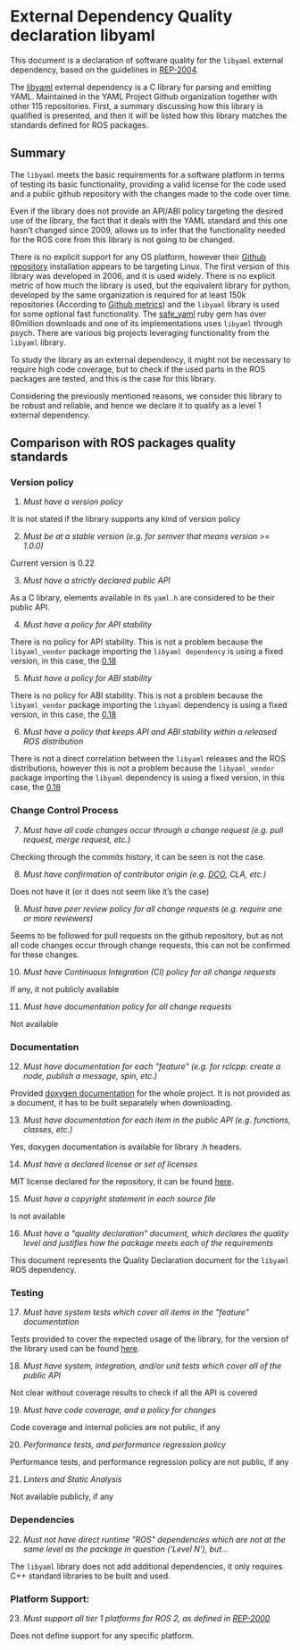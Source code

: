 # External Dependency Quality declaration libyaml

This document is a declaration of software quality for the `libyaml` external dependency, based on the guidelines in [REP-2004](https://github.com/ros-infrastructure/rep/blob/rep-2004/rep-2004.rst).

The [libyaml](https://github.com/yaml/libyaml) external dependency is a C library for parsing and emitting YAML. Maintained in the YAML Project Github organization together with other 115 repositories. First, a summary discussing how this library is qualified is presented, and then it will be listed how this library matches the standards defined for ROS packages.

## Summary

The `libyaml` meets the basic requirements for a software platform in terms of testing its basic functionality, providing a valid license for the code used and a public github repository with the changes made to the code over time.

Even if the library does not provide an API/ABI policy targeting the desired use of the library, the fact that it deals with the YAML standard and this one hasn’t changed since 2009, allows us to infer that the functionality needed for the ROS core from this library is not going to be changed.

There is no explicit support for any OS platform, however their [Github repository](https://github.com/yaml/libyaml) installation appears to be targeting Linux. The first version of this library was developed in 2006, and it is used widely. There is no explicit metric of how much the library is used, but the equivalent library for python, developed by the same organization is required for at least 150k repositories (According to [Github metrics](https://github.com/yaml/pyyaml/network/dependents?package_id=UGFja2FnZS01MjUyMjEzNQ%3D%3D)) and the `libyaml` library is used for some optional fast functionality. The [safe_yaml](https://rubygems.org/gems/safe_yaml) ruby gem has over 80million downloads and one of its implementations uses `libyaml` through psych. There are various big projects leveraging functionality from the `libyaml` library.

To study the library as an external dependency, it might not be necessary to require high code coverage, but to check if the used parts in the ROS packages are tested, and this is the case for this library.

Considering the previously mentioned reasons, we consider this library to be robust and reliable, and hence we declare it to qualify as a level 1 external dependency.

## Comparison with ROS packages quality standards

### Version policy

1.  *Must have a version policy*    

It is not stated if the library supports any kind of version policy

2.  *Must be at a stable version (e.g. for semver that means version >= 1.0.0)*
    
Current version is 0.22

3.  *Must have a strictly declared public API*
    
As a C library, elements available in its `yaml.h` are considered to be their public API.

4.  *Must have a policy for API stability*
    
There is no policy for API stability. This is not a problem because the `libyaml_vendor` package importing the `libyaml dependency` is using a fixed version, in this case, the [0.18](https://github.com/yaml/libyaml/tree/release-0.1.8)

5.  *Must have a policy for ABI stability*
    
There is no policy for ABI stability. This is not a problem because the `libyaml_vendor` package importing the `libyaml` dependency is using a fixed version, in this case, the [0.18](https://github.com/yaml/libyaml/tree/release-0.1.8)

6.  *Must have a policy that keeps API and ABI stability within a released ROS distribution*
    
There is not a direct correlation between the `libyaml` releases and the ROS distributions, however this is not a problem because the `libyaml_vendor` package importing the `libyaml` dependency is using a fixed version, in this case, the [0.18](https://github.com/yaml/libyaml/tree/release-0.1.8)


### Change Control Process

7.  *Must have all code changes occur through a change request (e.g. pull request, merge request, etc.)*
    
Checking through the commits history, it can be seen is not the case.

8.  *Must have confirmation of contributor origin (e.g. [DCO](https://developercertificate.org/), CLA, etc.)*
    
Does not have it (or it does not seem like it’s the case)

9.  *Must have peer review policy for all change requests (e.g. require one or more reviewers)*
    
Seems to be followed for pull requests on the github repository, but as not all code changes occur through change requests, this can not be confirmed for these changes.

10.  *Must have Continuous Integration (CI) policy for all change requests*    

If any, it not publicly available

11.  *Must have documentation policy for all change requests*
    
Not available

### Documentation

12.  *Must have documentation for each "feature" (e.g. for rclcpp: create a node, publish a message, spin, etc.)*
    
Provided [doxygen documentation](https://github.com/yaml/libyaml/tree/master/doc) for the whole project. It is not provided as a document, it has to be built separately when downloading.

13.  *Must have documentation for each item in the public API (e.g. functions, classes, etc.)*
    
Yes, doxygen documentation is available for library .h headers.

14.  *Must have a declared license or set of licenses*
    
MIT license declared for the repository, it can be found [here](https://github.com/yaml/libyaml/blob/master/LICENSE).

15.  *Must have a copyright statement in each source file*
    
Is not available
 
16.  *Must have a "quality declaration" document, which declares the quality level and justifies how the package meets each of the requirements*
    
This document represents the Quality Declaration document for the `libyaml` ROS dependency.

### Testing

17.  *Must have system tests which cover all items in the "feature" documentation*
    
Tests provided to cover the expected usage of the library, for the version of the library used can be found [here](https://github.com/yaml/libyaml/tree/release-0.1.8/tests).

18.  *Must have system, integration, and/or unit tests which cover all of the public API*
   
Not clear without coverage results to check if all the API is covered

19.  *Must have code coverage, and a policy for changes*

 Code coverage and internal policies are not public, if any

20.  *Performance tests, and performance regression policy*
    
Performance tests, and performance regression policy are not public, if any

21.  *Linters and Static Analysis*
    
Not available publicly, if any

### Dependencies

22.  *Must not have direct runtime "ROS" dependencies which are not at the same level as the package in question ('Level N'), but…*
    
The `libyaml` library does not add additional dependencies, it only requires C++ standard libraries to be built and used.

### Platform Support:

23.  *Must support all tier 1 platforms for ROS 2, as defined in [REP-2000](https://www.ros.org/reps/rep-2000.html#support-tiers)*
    
Does not define support for any specific platform.
